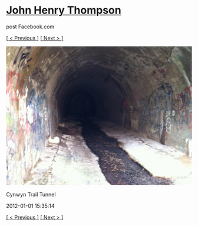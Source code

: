 # [John Henry Thompson](../README.md)
post Facebook.com

[[ < Previous ]](2012-01-01-3.md) [[ Next > ]](2012-01-01-5.md)

[![](../media/2012-01-01/Cynwyn-Trail-Tunnel-3.jpg)](../README.md)

Cynwyn Trail Tunnel

2012-01-01 15:35:14

[[ < Previous ]](2012-01-01-3.md) [[ Next > ]](2012-01-01-5.md)